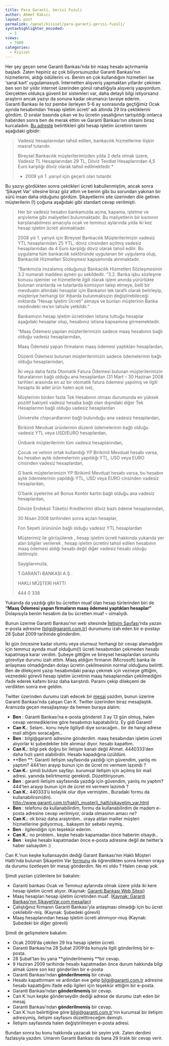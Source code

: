 ```yaml
---
title: Para Garanti, Gerisi Fuzuli
author: Ahmet Kakıcı
layout: post
permalink: /genel/kisisel/para-garanti-gerisi-fuzuli/
syntaxhighlighter_encoded:
  - 1
views:
  - 7409
categories:
  - Kişisel
---
```

Her şey geçen sene Garanti Bankası&#8217;nda bir maaş hesabı açtırmamla başladı. Zaten hepiniz az çok biliyorsunuzdur Garanti Bankası&#8217;nın hizmetlerini, aldığı ödüllerini vs. Benim en çok kullandığım hizmetleri ise &#8216;sanal kart&#8217; uygulamasıydı. İnternetten alışveriş yapmaktan yıllardır çekinen ben son bir yıldır internet üzerinden gönül rahatlığıyla alışveriş yapıyordum. Gerçekten oldukça güvenli bir sistemleri var, daha detaylı bilgi istiyorsanız araştırın ancak yazıyı da sonuna kadar okumanızı tavsiye ederim.  
Garanti Bankası ile toz pembe ilerleyen 5-6 ay sonrasında geçtiğimiz Ocak ayında hesabımdan &#8216;hesap işletim ücreti&#8217; adı altında 29 lira çektiklerini gördüm. O sıralar basında çıkan ve bu ücretin yasallığının tartışıldığı onlarca haberden sonra ben de merak ettim ve Garanti Bankası&#8217;nın sitesini biraz kurcaladım. [Bu adreste][1] belirttikleri gibi hesap işletim ücretinin tanımı aşağıdaki gibidir:

<!--more-->

> Vadesiz hesaplarından tahsil edilen, bankacılık hizmetlerine ilişkin masraf tutarıdır.
> 
> Bireysel Bankacılık müşterilerimizden yılda 2 defa olmak üzere, Vadesiz TL Hesaplarından 29 TL, Döviz Tevdiat Hesaplarından 4,5 Euro karşılığı döviz olarak tahsil edilmektedir.*  
> * 2009 yılı 1 .yarıyıl için geçerli olan tutardır.

Bu yazıyı gördükten sonra çektikleri ücreti kabullenmiştim, ancak sonra &#8216;Şikayet Var&#8217; sitesine biraz göz attım ve benim gibi bu sorundan yakınan bir sürü insan daha olduğunu gördüm. Şikayetlerini site üzerinden dile getiren müşterilerin (!) çoğuna aşağıdaki gibi standart cevap verilmişti:

> Her bir vadesiz hesabın bankamızda açma, kapama, işletme ve arşivleme gibi maliyetleri bulunmaktadır. Bu maliyetlerin bir kısmının karşılanabilmesi amacıyla ocak ve temmuz aylarında yılda iki kez hesap işletim ücreti alınmaktadır.
> 
> 2008 yılı 1. yarıyılı için Bireysel Bankacılık Müşterilerimizin vadesiz YTL hesaplarından 25 YTL, döviz cinsinden açılmış vadesiz hesaplarından da 4 Euro karşılığı döviz olarak tahsil edilir. Bu uygulama tüm bankacılık sektöründe uygulanan bir uygulama olup, Bankacılık Hizmetleri Sözleşmesi kapsamında alınmaktadır.
> 
> &#8221;Bankmızla imzalamış olduğunuz Bankacılık Hizmetleri Sözleşmesinin 3.2 numaralı maddesi aynen şu sekildedir. “3.2. Banka işbu sözleşme konusu işlemler ve hizmetlerle ilgili olarak işlem anında yürürlükte bulunan oranlarda ve tutarlarda komisyon talep etmeye, belli bir mevduatın altındaki hesaplar için Bankanın tek taraflı olarak belirleyip, müşteriye herhangi bir ihbarda bulunmaksızın değiştirebileceği miktarda “Hesap İşletim Ücreti” almaya ve bunları müşterinin Banka nezdindeki res’en tahsile yetkildir.”
> 
> Bankamızın hesap işletim ücretinden istisna tuttuğu hesaplar aşağıdaki hesaplar olup, hesabınız istisna kapsamına girmemektedir.
> 
> “Maaş Ödemesi yapılan müşterilerimizin sadece maaş hesabının bağlı olduğu vadesiz hesaplarından,
> 
> Maaş Ödemesi yapan firmaların maaş ödemesi yaptıkları hesaplardan,
> 
> Düzenli Ödemesi bulunan müşterilerimizin sadece ödemelerinin bağlı olduğu hesaplarından,
> 
> İki veya daha fazla Otomatik Fatura Ödemesi bulunan müşterilerimizin faturalarının bağlı olduğu ana hesaplardan (31 Mart – 30 Haziran 2008 tarihleri arasında en az bir otomatik fatura ödemesi yapılmış ve ilgili hesapta iki adet ürün halen açık ise),
> 
> Müşterinin birden fazla Tek Hesabının olması durumunda en yüksek pozitif bakiyeli vadesiz hesaba bağlı olan dışındaki diğer Tek Hesaplarının bağlı olduğu vadesiz hesaplardan
> 
> Üniversite chipcardlarının bağlı bulunduğu ana vadesiz hesaplardan,
> 
> Birikimli Mevduat ürünlerinin düzenli ödemelerinin bağlı olduğu vadesiz YTL veya USD/EURO hesaplardan,
> 
> Ünibank müşterilerinin tüm vadesiz hesaplarından,
> 
> Çocuk ve velinin ortak kullandığı YP Birikimli Mevduat hesabı varsa, bu hesabın aylık ödemelerinin yapıldığı YTL, USD veya EURO cinsinden vadesiz hesaplardan,
> 
> G\`bank müşterlerimizin YP Birikimli Mevduat hesabı varsa, bu hesabın aylık ödemelerinin yapıldığı YTL, USD veya EURO cinsinden vadesiz hesaplardan,
> 
> G&#8217;bank üyelerine ait Bonus Kontör kartın bağlı olduğu ana vadesiz hesaplardan,
> 
> Dövize Endeksli Tüketici Kredilerinin döviz bazlı ödeme hesaplarından,
> 
> 30 Nisan 2008 tarihinden sonra açılan hesaplar,
> 
> Fon Sepeti ürününün bağlı olduğu vadesiz YTL hesaplardan
> 
> Müşterimiz ile görüşülerek , hesap işletim ücreti hakkında yukarıda yer alan bilgiler verilerek , hesap işletim ücretini tahsil edilen hesabının maaş ödemesi aldığı hesabı değil diğer vadesiz hesabı olduğu iletilmiştir.
> 
> Saygılarımızla,
> 
> T.GARANTi BANKASI A.Ş .
> 
> HAKLI MÜŞTERİ HATTI
> 
> 444 0 338

Yukarıda da yazdığı gibi bu ücretten muaf olan hesap türlerinden biri de **&#8220;Maaş Ödemesi yapan firmaların maaş ödemesi yaptıkları hesaplar&#8221;** Dolayısıyla benim hesabım da bu ücretten muaf &#8211; olmalıydı.

Bunun üzerine Garanti Bankası&#8217;nın web sitesinde [İletişim Sayfası][2]&#8216;nda yazan e-posta adresine [bilgi@garanti.com.tr] durumumu izah eden bir e-postayı 28 Şubat 2009 tarihinde gönderdim.

İki gün öncesine kadar olumlu veya olumsuz herhangi bir cevap alamadığım için temmuz ayında muaf olduğum(!) ücreti hesabımdan çekmeden hesabı kapatmaya karar verdim. Şubeye gittiğim ve bireysel hesaplardan sorumlu görevliye durumu izah ettim. Maaş aldığım firmanın (Microsoft) banka ile anlaşması olmadığından dolayı ücretin çekilmesinin normal olduğunu belirtti. Ben de dilekçemi yazıp hesabımdaki parayı çekmek için vezneye gittiğim, veznedeki görevli hesap işletim ücretinin maaş hesaplarından çekilmediğini ifade ederek kafamı biraz daha karıştırdı. Paramı çekip dilekçemi de verdikten sonra eve geldim.

Twitter üzerinden durumu izah edecek bir [mesaj][3] yazdım, bunun üzerine Garanti Bankası&#8217;nda çalışan Can K. Twitter üzerinden biraz mesajlaştık. Aramızda geçen mesajlaşmayı da hemen buraya alalım:

  * **Ben** : Garanti Bankası&#8217;na e-posta göndereli 3 ay 13 gün olmuş, halen cevap vermediklerine göre hesabımızı kapatabiliriz. Ey gidi Garanti!
  * **Can K.**: Selam.. konu neyle ilgiliydi diye soracağım.. bir de hangi adrese mail attığını soracağım..
  * **Ben** : bilgi@garanti adresine gönderdim. maaş hesabından işletim ücreti alıyorlar ki şubedekiler bile alınmaz diyor. hesabı kapattım.
  * **Can K.**: bilgi pek doğru bir iletişim kanalı değil Ahmet. 4440333&#8217;den daha hızlı yanıt alabilirdin. Hesabı kapadığına üzüldüm.
  * **Ben **: Garanti iletişim sayfasında yazdığı için güvendim, yanlış mı yaptım? 444&#8217;ten arayıp bunun için de ücret mi vermem lazımdı ?
  * **Can K.**: şimdi buldum sayfayı. kurumsal iletişim için açılmış bir mail adresi. yanında belirtmemiz gerekirdi. Düzelttiriyorum.
  * **Ben** : garanti iletişim sayfasında yazdığı için güvendim, yanlış mı yaptım? 444&#8217;ten arayıp bunun için de ücret mi vermem lazımdı ?
  * **Can K.**: 440333&#8217;ü kolaylık olur diye vermiştim.. Buradaki formu da kullanabilirsin(din). http://www.garanti.com.tr/hakli\_musteri\_hatti/sikayetim_var.html
  * **Ben** : telefonu da kullanabilirdim, formu da kullanabilirdim de madem e-posta adresine cevap verilmiyor, orada olmasının amacı ne?
  * **Can K.**: ok biraz daha araştırdım.. oraya atılan mailler müşteri hizmetlerine gidiyormuş.. bakayım bir sebebi neymiş..
  * **Ben** : ilgilendiğin için teşekkür ederim.
  * **Can K.**: no problem.. keşke hesabı kapamadan önce haberim olsaydı..
  * **Ben** : keşke hesabı kapatmadan önce e-posta adresine değil de twitter&#8217;a haber salsaydım :)

Can K.&#8217;nun keşke kullansaydın dediği Garant Bankası&#8217;nın Haklı Müşteri Hattı&#8217;nda bulunan Şikayetim Var [formunu][4] da öğrendikten sonra hemen oraya da durumu özetleyen bir mesaj gönderdim. Ne mi oldu ? Halen cevap yok.

Şimdi yazılan çizilenlere bir bakalım:

  * Garanti bankası Ocak ve Temmuz aylarında olmak üzere yılda iki kere hesap işletim ücreti alıyor. (Kaynak: [Garanti Bankası Web Sitesi][1])
  * Maaş hesapları hesap işletim ücretinden muaf. ([Kaynak: Garanti Bankası&#8217;nın ŞikayetVar.com mesajları][5])
  * Çalıştığınız firmanın Garanti Bankası&#8217;yla anlaşması olmadığı için bu ücret çekilebilir-miş. (Kaynak: Şubedeki görevli)
  * Maaş hesaplarından hesap işletim ücreti alınmıyor-muş (Kaynak: Şubedeki bir diğer görevli)

Şimdi de gelişmelere bakalım:

  * Ocak 2009&#8217;da çekilen 29 lira hesap işletim ücreti.
  * Garanti Bankası&#8217;na 28 Şubat 2009&#8217;da konuyla ilgili gönderilmiş bir e-posta.
  * 28 Şubat&#8217;tan bu yana **gönderilmemiş **bir cevap.
  * 9 Haziran 2009 tarihinde hesabı kapatmadan önce durum hakkında bilgi almak üzere son kez gönderilen bir e-posta
  * Garanti Bankası&#8217;ndan **gönderilmemiş** bir cevap.
  * Hesabı kapattırmam ve ardından eve gelip bilgi@garanti.com.tr adresine hesabı kapattığımı ifade edip ilgileri için teşekkür ettiğim bir e-posta.
  * Garanti Bankası&#8217;ndan **gönderilmemiş** bir cevap.
  * Can K.&#8217;nun keşke gönderseydin dediği adrese de durumu izah eden bir mesaj.
  * Garanti Bankası&#8217;ndan **gönderilmemiş** bir cevap.
  * Can K.&#8217;nun belirttiğine göre bilgi@garanti.com.tr&#8217;nin kurumsal bir iletişim adresiymiş, iletişim sayfasını düzelttireceğim demişti.
  * İletişim sayfasında halen değiştirilmeyen e-posta adresi.

Bundan sonra bu konu hakkında yazacak bir şeyim yok. Zaten derdimi fazlasıyla yazdım. Umarım Garanti Bankası da bana 29 liralık bir cevap verir.

 [1]: http://www.garanti.com.tr/bankacilik/bireysel/faiz_ve_ucretler/hesap_isletim_ucreti.html
 [2]: http://www.garanti.com.tr/ana_sayfa/iletisim.html
 [3]: http://twitter.com/ahmetkakici/status/2087860128
 [4]: http://www.garanti.com.tr/hakli_musteri_hatti/sikayetim_var.html
 [5]: http://www.sikayetvar.com/svf-sikayet-full--180-0-0-2-346604-.html
